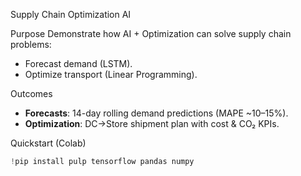 Supply Chain Optimization AI

Purpose
Demonstrate how AI + Optimization can solve supply chain problems:
- Forecast demand (LSTM).
- Optimize transport (Linear Programming).

Outcomes
- **Forecasts**: 14-day rolling demand predictions (MAPE ~10–15%).  
- **Optimization**: DC→Store shipment plan with cost & CO₂ KPIs.  

Quickstart (Colab)
```python
!pip install pulp tensorflow pandas numpy
